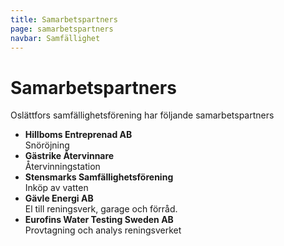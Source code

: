 ```yaml
---
title: Samarbetspartners
page: samarbetspartners
navbar: Samfällighet
---
```


# Samarbetspartners

Oslättfors samfällighetsförening har följande samarbetspartners

- **Hillboms Entreprenad AB**\
  Snöröjning
- **Gästrike Återvinnare**\
  Återvinningstation
- **Stensmarks Samfällighetsförening**\
  Inköp av vatten
- **Gävle Energi AB**\
  El till reningsverk, garage och förråd.
- **Eurofins Water Testing Sweden AB**\
  Provtagning och analys reningsverket
